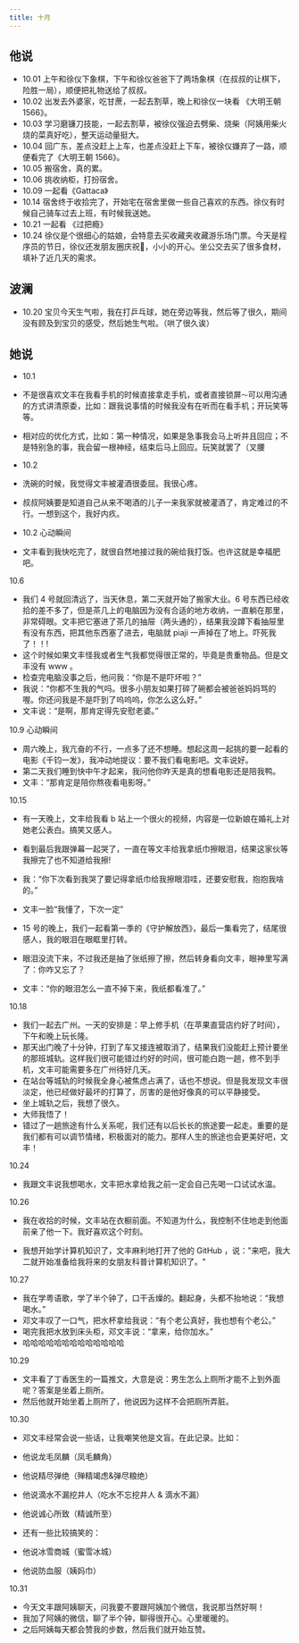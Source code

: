 ```yaml
---
title: 十月
---
```


## 他说

- 10.01 上午和徐仪下象棋，下午和徐仪爸爸下了两场象棋（在叔叔的让棋下，险胜一局），顺便把礼物送给了叔叔。
- 10.02 出发去外婆家，吃甘蔗，一起去割草，晚上和徐仪一块看 《大明王朝 1566》。
- 10.03 学习磨镰刀技能，一起去割草，被徐仪强迫去劈柴、烧柴（阿姨用柴火烧的菜真好吃），整天运动量挺大。
- 10.04 回广东，差点没赶上上车，也差点没赶上下车，被徐仪嫌弃了一路，顺便看完了《大明王朝 1566》。
- 10.05 搬宿舍，真的累。
- 10.06 挑收纳柜，打扮宿舍。
- 10.09 一起看《Gattaca》
- 10.14 宿舍终于收拾完了，开始宅在宿舍里做一些自己喜欢的东西。徐仪有时候自己骑车过去上班，有时候我送她。
- 10.21 一起看 《过把瘾》
- 10.24 徐仪是个很细心的姑娘，会特意去买收藏夹收藏游乐场门票。今天是程序员的节日，徐仪还发朋友圈庆祝🎉，小小的开心。坐公交去买了很多食材，填补了近几天的需求。

## 波澜

- 10.20 宝贝今天生气啦，我在打乒乓球，她在旁边等我，然后等了很久，期间没有顾及到宝贝的感受，然后她生气啦。（哄了很久诶）

## 她说

- 10.1
- 不是很喜欢文丰在我看手机的时候直接拿走手机，或者直接锁屏`～`可以用沟通的方式讲清原委，比如：跟我说事情的时候我没有在听而在看手机；开玩笑等等。
- 相对应的优化方式，比如：第一种情况，如果是急事我会马上听并且回应；不是特别急的事，我会留一根神经，结束后马上回应。玩笑就罢了（叉腰

- 10.2
- 洗碗的时候，我觉得文丰被灌酒很委屈。我很心疼。
- 叔叔阿姨要是知道自己从来不喝酒的儿子一来我家就被灌酒了，肯定难过的不行。一想到这个，我好内疚。

- 10.2 心动瞬间
- 文丰看到我快吃完了，就很自然地接过我的碗给我打饭。也许这就是幸福肥吧。

10.6
- 我们 4 号就回清远了，当天休息，第二天就开始了搬家大业。6 号东西已经收拾的差不多了，但是茶几上的电脑因为没有合适的地方收纳，一直躺在那里，非常碍眼。文丰把它塞进了茶几的抽屉（两头通的），结果我没蹲下看抽屉里有没有东西，把其他东西塞了进去，电脑就 piaji 一声掉在了地上。吓死我了！！!
- 这个时候如果文丰怪我或者生气我都觉得很正常的，毕竟是贵重物品。但是文丰没有 www 。
- 检查完电脑没事之后，他问我：“你是不是吓坏啦？”
- 我说：“你都不生我的气吗。很多小朋友如果打碎了碗都会被爸爸妈妈骂的喔。你还问我是不是吓到了呜呜呜，你怎么这么好。”
- 文丰说：“是啊，那肯定得先安慰老婆。”

10.9 心动瞬间
- 周六晚上，我亢奋的不行，一点多了还不想睡。想起这周一起挑的要一起看的电影《千钧一发》，我冲动地提议：要不我们看电影吧。文丰说好。
- 第二天我们睡到快中午才起来，我问他你昨天是真的想看电影还是陪我鸭。
- 文丰：“那肯定是陪你熬夜看电影呀。”

10.15
- 有一天晚上，文丰给我看 b 站上一个很火的视频，内容是一位新娘在婚礼上对她老公表白。搞笑又感人。
- 看到最后我跟弹幕一起哭了，一直在等文丰给我拿纸巾擦眼泪，结果这家伙等我擦完了也不知道给我擦!
- 我：“你下次看到我哭了要记得拿纸巾给我擦眼泪哇，还要安慰我，抱抱我啥的。”
- 文丰一脸“我懂了，下次一定”

- 15 号的晚上，我们一起看第一季的《守护解放西》，最后一集看完了，结尾很感人，我的眼泪在眼眶里打转。
- 眼泪没流下来，不过我还是抽了张纸擦了擦，然后转身看向文丰，眼神里写满了：你咋又忘了？
- 文丰：“你的眼泪怎么一直不掉下来，我纸都看准了。”

10.18
- 我们一起去广州。一天的安排是：早上修手机（在苹果直营店约好了时间），下午和晚上玩长隆。
- 那天出门晚了十分钟，打到了车又接连被取消了，结果我们没能赶上预计要坐的那班城轨。这样我们很可能错过约好的时间，很可能白跑一趟，修不到手机，文丰可能需要多在广州待好几天。
- 在站台等城轨的时候我全身心被焦虑占满了，话也不想说。但是我发现文丰很淡定，他已经做好最坏的打算了，厉害的是他好像真的可以平静接受。
- 坐上城轨之后，我想了很久。
- 大师我悟了！
- 错过了一趟旅途有什么关系呢，我们还有以后长长的旅途要一起走。重要的是我们都有可以调节情绪，积极面对的能力。那样人生的旅途也会更美好吧，文丰！

10.24
- 我跟文丰说我想喝水，文丰把水拿给我之前一定会自己先喝一口试试水温。

10.26
- 我在收拾的时候，文丰站在衣橱前面。不知道为什么，我控制不住地走到他面前亲了他一下。我好喜欢这个时刻。

- 我想开始学计算机知识了，文丰麻利地打开了他的 GitHub ，说："来吧，我大二就开始准备给我将来的女朋友科普计算机知识了。"

10.27
- 我在学粤语歌，学了半个钟了，口干舌燥的。翻起身，头都不抬地说：“我想喝水。”
- 邓文丰叹了一口气，把水杯拿给我说：“有个老公真好，我也想有个老公。”
- 喝完我把水放到床头柜，邓文丰说：“拿来，给你加水。”
- 哈哈哈哈哈哈哈哈哈哈哈哈哈

10.29
- 文丰看了丁香医生的一篇推文，大意是说：男生怎么上厕所才能不上到外面呢？答案是坐着上厕所。
- 然后他就开始坐着上厕所了，他说因为这样不会把厕所弄脏。

10.30
- 邓文丰经常会说一些话，让我嘲笑他是文盲。在此记录。比如：
- 他说龙毛凤麟（凤毛麟角）
- 他说精尽弹绝（殚精竭虑&弹尽粮绝）
- 他说滴水不漏挖井人（吃水不忘挖井人 & 滴水不漏）
- 他说诚心所致（精诚所至）

- 还有一些比较搞笑的：
- 他说冰雪商城（蜜雪冰城）
- 他说防血服（姨妈巾）

10.31
- 今天文丰跟阿姨聊天，问我要不要跟阿姨加个微信，我说那当然好啊！
- 我加了阿姨的微信，聊了半个钟，聊得很开心。心里暖暖的。
- 之后阿姨每天都会赞我的步数，然后我们就开始互赞。
